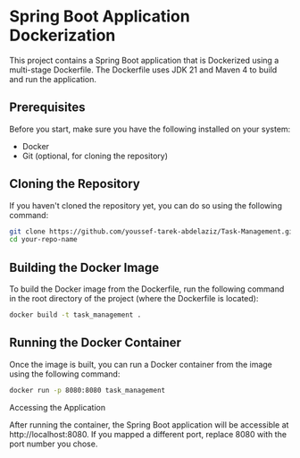 # Spring Boot Application Dockerization

This project contains a Spring Boot application that is Dockerized using a multi-stage Dockerfile. The Dockerfile uses JDK 21 and Maven 4 to build and run the application.

## Prerequisites

Before you start, make sure you have the following installed on your system:

- Docker
- Git (optional, for cloning the repository)

## Cloning the Repository

If you haven't cloned the repository yet, you can do so using the following command:

```bash
git clone https://github.com/youssef-tarek-abdelaziz/Task-Management.git
cd your-repo-name
```

## Building the Docker Image

To build the Docker image from the Dockerfile, run the following command in the root directory of the project (where the Dockerfile is located):

```bash
docker build -t task_management .
```

## Running the Docker Container

Once the image is built, you can run a Docker container from the image using the following command: 

```bash
docker run -p 8080:8080 task_management

```

Accessing the Application

After running the container, the Spring Boot application will be accessible at http://localhost:8080. If you mapped a different port, replace 8080 with the port number you chose.


